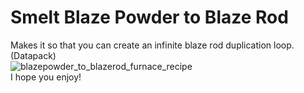 # Smelt Blaze Powder to Blaze Rod
Makes it so that you can create an infinite blaze rod duplication loop. (Datapack)  
![blazepowder_to_blazerod_furnace_recipe](https://user-images.githubusercontent.com/86502397/123561501-83513600-d75d-11eb-9a44-90c9fff630f1.png)  
I hope you enjoy!
